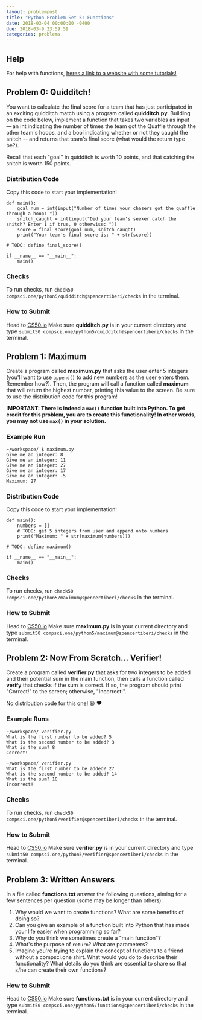 ```yaml
---
layout: problempost
title: "Python Problem Set 5: Functions"
date: 2018-03-04 00:00:00 -0400
due: 2018-03-9 23:59:59
categories: problems
---
```


## Help

For help with functions, [heres a link to a website with some tutorials!](https://www.learnpython.org/en/Functions)

## Problem 0: Quidditch!
You want to calculate the final score for a team that has just participated in an exciting quidditch match using a program called **quidditch.py**. Building on the code below, implement a function that takes two variables as input — an int indicating the number of times the team got the Quaffle through the other team's hoops, and a bool indicating whether or not they caught the snitch -- and returns that team's final score (what would the return type be?).

Recall that each "goal" in quidditch is worth 10 points, and that catching the snitch is worth 150 points.

### Distribution Code

Copy this code to start your implementation!

```
def main():
    goal_num = int(input("Number of times your chasers got the quaffle through a hoop: "))
    snitch_caught = int(input("Did your team's seeker catch the snitch? Enter 1 if true, 0 otherwise: "))
    score = final_score(goal_num, snitch_caught)
    print("Your team's final score is: " + str(score))

# TODO: define final_score()

if __name__ == "__main__":
    main()
```

### Checks

To run checks, run `check50 compsci.one/python5/quidditch@spencertiberi/checks` in the terminal.

### How to Submit

Head to [CS50.io](cs50.io) Make sure **quidditch.py** is in your current directory and type `submit50 compsci.one/python5/quidditch@spencertiberi/checks` in the terminal.

## Problem 1: Maximum
Create a program called **maximum.py** that asks the user enter 5 integers (you'll want to use `append()` to add new numbers as the user enters them. Remember how?). Then, the program will call a function called **maximum** that will return the highest number, printing this value to the screen. Be sure to use the distribution code for this program!

**IMPORTANT: There is indeed a `max()` function built into Python. To get credit for this problem, you are to create this functionality! In other words, you may not use `max()` in your solution.**

### Example Run
```
~/workspace/ $ maximum.py
Give me an integer: 8
Give me an integer: 11
Give me an integer: 27
Give me an integer: 17
Give me an integer: -5
Maximum: 27
```

### Distribution Code

Copy this code to start your implementation!

```
def main():
    numbers = []
    # TODO: get 5 integers from user and append onto numbers
    print("Maximum: " + str(maximum(numbers)))

# TODO: define maximum()

if __name__ == "__main__":
    main()
```

### Checks

To run checks, run `check50 compsci.one/python5/maximum@spencertiberi/checks` in the terminal.

### How to Submit

Head to [CS50.io](cs50.io) Make sure **maximum.py** is in your current directory and type `submit50 compsci.one/python5/maximum@spencertiberi/checks` in the terminal.

## Problem 2: Now From Scratch... Verifier!
Create a program called **verifier.py** that asks for two integers to be added and their potential sum in the main function, then calls a function called **verify** that checks if the sum is correct. If so, the program should print "Correct!" to the screen; otherwise, "Incorrect!".

No distribution code for this one! 😆 ❤️

### Example Runs
```
~/workspace/ verifier.py
What is the first number to be added? 5
What is the second number to be added? 3
What is the sum? 8
Correct!
```
```
~/workspace/ verifier.py
What is the first number to be added? 27
What is the second number to be added? 14
What is the sum? 10
Incorrect!
```

### Checks

To run checks, run `check50 compsci.one/python5/verifier@spencertiberi/checks` in the terminal.

### How to Submit

Head to [CS50.io](cs50.io) Make sure **verifier.py** is in your current directory and type `submit50 compsci.one/python5/verifier@spencertiberi/checks` in the terminal.

## Problem 3: Written Answers

In a file called **functions.txt** answer the following questions, aiming for a few sentences per question (some may be longer than others):

1. Why would we want to create functions? What are some benefits of doing so?
2. Can you give an example of a function built into Python that has made your life easier when programming so far?
3. Why do you think we sometimes create a "main function"?
4. What's the purpose of `return`? What are parameters?
5. Imagine you're trying to explain the concept of functions to a friend without a compsci.one shirt. What would you do to describe their functionality? What details do you think are essential to share so that s/he can create their own functions?

### How to Submit

Head to [CS50.io](cs50.io) Make sure **functions.txt** is in your current directory and type `submit50 compsci.one/python5/functions@spencertiberi/checks` in the terminal.
